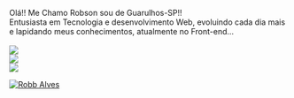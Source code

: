 Olá!!  Me Chamo Robson sou de Guarulhos-SP!!<br>
Entusiasta em Tecnologia e desenvolvimento Web, evoluindo cada dia mais e lapidando meus conhecimentos, atualmente no Front-end...<br> 
<br><img src="https://img.shields.io/badge/JavaScript-323330?style=for-the-badge&logo=javascript&logoColor=F7DF1E"/><br>
<img src="https://img.shields.io/badge/HTML5-E34F26?style=for-the-badge&logo=html5&logoColor=white"/>
<br><img src="https://img.shields.io/badge/CSS3-1572B6?style=for-the-badge&logo=css3&logoColor=white"><br>


[![Robb Alves](https://github-readme-stats.vercel.app/api/top-langs/?username=RobbAlves)](https://github.com/anuraghazra/github-readme-stats)
